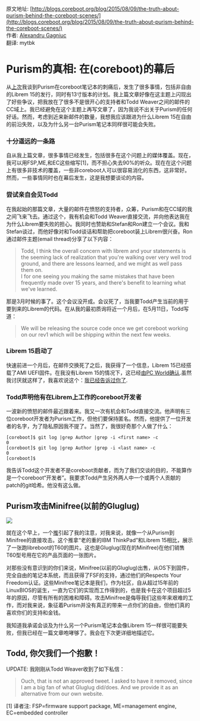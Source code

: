 <meta http-equiv='Content-Type' content='text/html; charset=utf-8' />

原文地址: [http://blogs.coreboot.org/blog/2015/08/09/the-truth-about-purism-behind-the-coreboot-scenes/](http://blogs.coreboot.org/blog/2015/08/09/the-truth-about-purism-behind-the-coreboot-scenes/)  
作者: [Alexandru Gagniuc](http://blogs.coreboot.org/blog/author/mrnuke/)  
翻译: mytbk

# Purism的真相: 在(coreboot)的幕后

从[上次](http://blogs.coreboot.org/blog/2015/02/23/the-truth-about-purism-why-librem-is-not-the-same-as-libre/)我谈到Purism在coreboot笔记本的刺痛后，发生了很多事情，包括非自由的Librem 15的发行，同时有13寸版本的计划。我上篇文章好像在这主题上闪现出了好些争议，把我放在了很多不是很开心的支持者和Todd Weaver之间的邮件的CC域上。我已经避免在这个主题上再写文章了，因为我说不出关于Purism的任何好话。然而，考虑到近来新邮件的数量，我想我应该跟进为什么Librem 15在自由的前沿失败，以及为什么另一台Purism笔记本同样很可能会失败。

### 十分遥远的一条路
自从我上篇文章，很多事情已经发生，包括很多在这个问题上的媒体覆盖。现在，我可以用FSP,ME,和EC这些缩写[1]，而不担心失去90%的听众。现在在这个问题上有很多非技术的覆盖，一些非coreboot人可以很容易消化的东西，这非常好。然而，一些事情同时也在幕后发生，这是我想要谈论的内容。

### 尝试亲自会见Todd
在我起始的那篇文章，大量的邮件在愤怒的支持者，众筹，Purism和在CC域的我之间飞来飞去。通过这个，我有机会和Todd Weaver直接交流，并向他表达我在为什么Librem要失败的担心。我同时也赞助和Stefan和Ron建立一个会议。我和Stefan谈过，而他好像对和Todd谈话和帮助把coreboot装上Librem很兴奋。Ron通过邮件主题(email thread)分享了以下内容：
> Todd, I think the overall concern with librem and your statements is the seeming lack of realization that you're walking over very well trod ground, and there are lessons learned, and we might as well pass them on.  
> I for one seeing you making the same mistakes that have been frequently made over 15 years, and there's benefit to learning what we've learned.

那是3月时候的事了。这个会议没开成。会议死了，当我要Todd产生当前的用于要到来的Librem的代码。在从我的最初质询将近一个月后，在5月11日，Todd写道：
> We will be releasing the source code once we get coreboot working on our rev1 which will be shipping within the next few weeks.

### Librem 15启动了
快速前进一个月后，在邮件交换死了之后，我获得了一个信息，Librem 15已经搭载了AMI UEFI固件。在我没有Librem 15的情况下，这已经[由PC World确认](http://www.pcworld.com/article/2960524/laptop-computers/why-linux-enthusiasts-are-arguing-over-purisms-sleek-idealistic-librem-laptops.html).虽然我讨厌就这样了，我喜欢说这个：[我已经告诉过你了](http://blogs.coreboot.org/blog/2015/02/23/the-truth-about-purism-why-librem-is-not-the-same-as-libre/).

### Todd声明他有在Librem上工作的coreboot开发者
一波新的愤怒的邮件最近跟着来。我又一次有机会和Todd直接交流。他声明有三位coreboot开发者为Purism工作，但他们要保持匿名。然而，他提供了一位开发者的名字，为了隐私原因我不提了。当然了，我很好奇那个人做了什么：
```
[coreboot]$ git log |grep Author |grep -i <first name> -c
0
[coreboot]$ git log |grep Author |grep -i <last name> -c
0
[coreboot]$
```

我告诉Todd这个开发者不是coreboot贡献者，而为了我们交谈的目的，不能算作是一个coreboot“开发者”。我要求Todd产生另外两人中一个或两个人贡献的patch的git哈希。他没有这么做。

## Purism攻击Minifree(以前的Gluglug)
![](http://i0.wp.com/blogs.coreboot.org/files/2015/08/purism_attacks_minifree.png?resize=300%2C230)

就在这个早上，一个[推](https://twitter.com/Puri_sm/status/629787848246341632)引起了我的注意，对我来说，就像一个从Purism到Minifree的直接攻击。这个推拿“老的重的IBM ThinkPad”和Librem 15相比，展示了一张跑libreboot的T60的图片。这也是Gluglug(现在的Minifree)在他们销售T60型号用在它的产品页面的一张图片。

对那些没有意识到的你们来说，Minifree(以前的Gluglug)出售，从OS下到固件，完全自由的笔记本系统，而且获得了FSF的支持，通过他们的Respects Your Freedom认证。这些Minifree笔记本是我们，作为社区，自从超过15年前的LinuxBIOS的诞生，一直为它们的实现而工作得到的，也是我卡在这个项目超过5年的原因，尽管有所有的困难和障碍。攻击Minifree是侮辱我们这些年来艰难的工作，而对我来说，象征着Purism并没有真正的带来一点你们的自由，但他们真的喜欢你们的支持和金钱。

我知道我承诺会谈及为什么另一个Purism笔记本会像Librem 15一样很可能要失败，但我已经在一篇文章咆哮够了。我会在下次更详细地描述它。

## Todd, 你欠我们一个抱歉！
UPDATE: 我刚刚从Todd Weaver收到了如下私信：
> Ouch, that is not an approved tweet. I asked to have it removed, since I am a big fan of what Gluglug did/does. And we provide it as an alternative from our own website.

[1] 译者注: FSP=firmware support package, ME=management engine, EC=embedded controller
